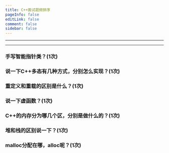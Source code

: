 ```yaml
---
title: C++面试题频排序
pageInfo: false
editLink: false
comment: false
sidebar: false
---
```


-------
-------



### 手写智能指针类？(1次)

### 说一下C++多态有几种方式，分别怎么实现？(1次)

### 重定义和重载的区别是什么？(1次)

### 说一下虚函数？(1次)

### C++的内存分为哪几个区，分别是做什么的？(1次)

### 堆和栈的区别说一下？(1次)

### malloc分配在哪，alloc呢？(1次)